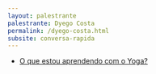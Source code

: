 ```yaml
---
layout: palestrante
palestrante: Dyego Costa
permalink: /dyego-costa.html
subsite: conversa-rapida
---
```


* [O que estou aprendendo com o Yoga?](/conversa-rapida/dyego-costa-o-que-estou-aprendendo-com-o-yoga)
